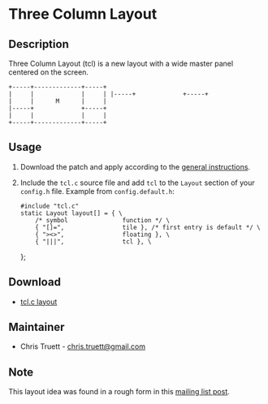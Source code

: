 # Three Column Layout

## Description

Three Column Layout (tcl) is a new layout with a wide master panel centered on the screen.

	+-----+-------------+-----+
	|     |             |     | |-----+             +-----+
	|     |      M      |     |
	|-----+             +-----+
	|     |             |     |
	+-----+-------------+-----+

## Usage

 1. Download the patch and apply according to the [general instructions](.).
 2. Include the `tcl.c` source file and add `tcl` to the `Layout` section of your `config.h` file.
    Example from `config.default.h`:

        #include "tcl.c"
        static Layout layout[] = { \
            /* symbol               function */ \
            { "[]=",                tile }, /* first entry is default */ \
            { "><>",                floating }, \
            { "|||",                tcl }, \
    };

## Download

 * [tcl.c layout](tcl.c)

## Maintainer

 * Chris Truett - <chris.truett@gmail.com>

## Note

This layout idea was found in a rough form in this [mailing list post](http://lists.suckless.org/dev/1008/5506.html).
